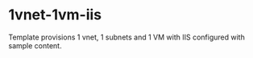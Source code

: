 # 1vnet-1vm-iis
Template provisions 1 vnet, 1 subnets and 1 VM with IIS configured with sample content.